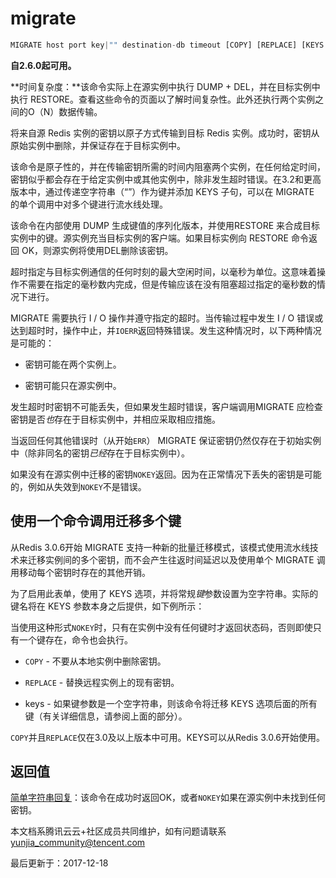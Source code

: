 # migrate

```javascript
MIGRATE host port key|"" destination-db timeout [COPY] [REPLACE] [KEYS key [key ...]]
```

**自2.6.0起可用。**

**时间复杂度：**该命令实际上在源实例中执行 DUMP + DEL，并在目标实例中执行 RESTORE。查看这些命令的页面以了解时间复杂性。此外还执行两个实例之间的O（N）数据传输。

将来自源 Redis 实例的密钥以原子方式传输到目标 Redis 实例。成功时，密钥从原始实例中删除，并保证存在于目标实例中。

该命令是原子性的，并在传输密钥所需的时间内阻塞两个实例，在任何给定时间，密钥似乎都会存在于给定实例中或其他实例中，除非发生超时错误。在3.2和更高版本中，通过传递空字符串（“”）作为键并添加 KEYS 子句，可以在 MIGRATE 的单个调用中对多个键进行流水线处理。

该命令在内部使用 DUMP 生成键值的序列化版本，并使用RESTORE 来合成目标实例中的键。源实例充当目标实例的客户端。如果目标实例向 RESTORE 命令返回 OK，则源实例将使用DEL删除该密钥。

超时指定与目标实例通信的任何时刻的最大空闲时间，以毫秒为单位。这意味着操作不需要在指定的毫秒数内完成，但是传输应该在没有阻塞超过指定的毫秒数的情况下进行。

MIGRATE 需要执行 I / O 操作并遵守指定的超时。当传输过程中发生 I / O 错误或达到超时时，操作中止，并`IOERR`返回特殊错误。发生这种情况时，以下两种情况是可能的：

- 密钥可能在两个实例上。

- 密钥可能只在源实例中。

发生超时时密钥不可能丢失，但如果发生超时错误，客户端调用MIGRATE 应检查密钥是否*也*存在于目标实例中，并相应采取相应措施。

当返回任何其他错误时（从开始`ERR`） MIGRATE 保证密钥仍然仅存在于初始实例中（除非同名的密钥*已经*存在于目标实例中）。

如果没有在源实例中迁移的密钥`NOKEY`返回。因为在正常情况下丢失的密钥是可能的，例如从失效到`NOKEY`不是错误。

## 使用一个命令调用迁移多个键

从Redis 3.0.6开始 MIGRATE 支持一种新的批量迁移模式，该模式使用流水线技术来迁移实例间的多个密钥，而不会产生往返时间延迟以及使用单个 MIGRATE 调用移动每个密钥时存在的其他开销。

为了启用此表单，使用了 KEYS 选项，并将常规*键*参数设置为空字符串。实际的键名将在 KEYS 参数本身之后提供，如下例所示：

当使用这种形式`NOKEY`时，只有在实例中没有任何键时才返回状态码，否则即使只有一个键存在，命令也会执行。

- `COPY` - 不要从本地实例中删除密钥。

- `REPLACE` - 替换远程实例上的现有密钥。

- keys - 如果键参数是一个空字符串，则该命令将迁移 KEYS 选项后面的所有键（有关详细信息，请参阅上面的部分）。

`COPY`并且`REPLACE`仅在3.0及以上版本中可用。KEYS可以从Redis 3.0.6开始使用。

## 返回值

[简单字符串回复](https://redis.io/topics/protocol#simple-string-reply)：该命令在成功时返回OK，或者`NOKEY`如果在源实例中未找到任何密钥。

本文档系腾讯云云+社区成员共同维护，如有问题请联系 yunjia_community@tencent.com

最后更新于：2017-12-18


  